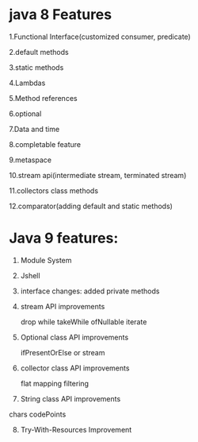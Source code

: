 # java 8 Features
1.Functional Interface(customized consumer, predicate)

2.default methods

3.static methods

4.Lambdas

5.Method references

6.optional

7.Data and time

8.completable feature

9.metaspace

10.stream api(intermediate stream, terminated stream)

11.collectors class methods

12.comparator(adding default and static methods)

# Java 9 features:

1. Module System
2. Jshell 
3. interface changes: added private methods
4. stream API improvements

    drop while
    takeWhile
    ofNullable
    iterate

5. Optional class API improvements

   ifPresentOrElse
   or
   stream

6. collector class API improvements

   flat mapping
   filtering
   
7. String class API improvements

  chars
  codePoints
  
8. Try-With-Resources Improvement

